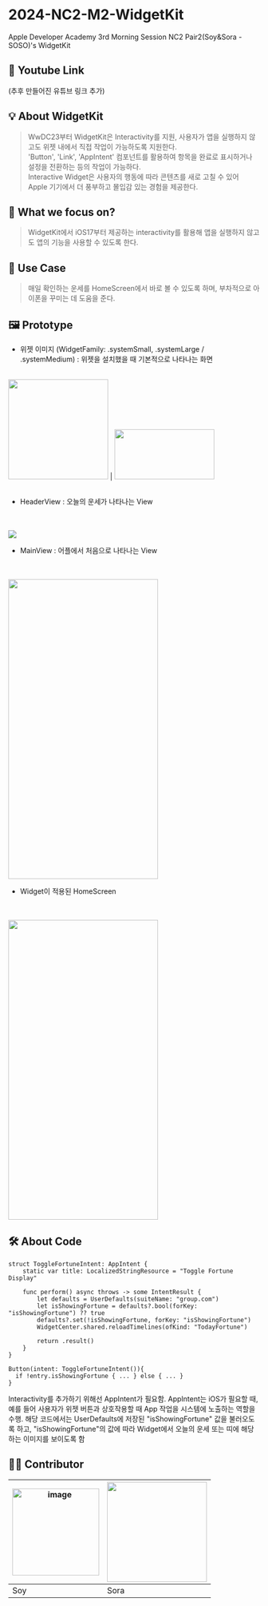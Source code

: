 # 2024-NC2-M2-WidgetKit
Apple Developer Academy 3rd Morning Session NC2 Pair2(Soy&amp;Sora - SOSO)'s WidgetKit

## 🎥 Youtube Link
(추후 만들어진 유튜브 링크 추가)

## 💡 About WidgetKit

> WwDC23부터 WidgetKit은 Interactivity를 지원, 사용자가 앱을 실행하지 않고도 위젯 내에서 직접 작업이 가능하도록 지원한다. </br> 'Button', 'Link', 'AppIntent' 컴포넌트를 활용하여 항목을 완료로 표시하거나 설정을 전환하는 등의 작업이 가능하다. </br> Interactive Widget은 사용자의 행동에 따라 콘텐츠를 새로 고칠 수 있어 Apple 기기에서 더 풍부하고 몰입감 있는 경험을 제공한다.

## 🎯 What we focus on?
> WidgetKit에서 iOS17부터 제공하는 interactivity를 활용해 앱을 실행하지 않고도 앱의 기능을 사용할 수 있도록 한다.

## 💼 Use Case
> 매일 확인하는 운세를 HomeScreen에서 바로 볼 수 있도록 하며, 부차적으로 아이폰을 꾸미는 데 도움을 준다.


## 🖼️ Prototype

- 위젯 이미지 (WidgetFamily: .systemSmall, .systemLarge / .systemMedium) : 위젯을 설치했을 때 기본적으로 나타나는 화면
</br>
<img src = "https://github.com/DeveloperAcademy-POSTECH/2024-NC2-M2-WidgetKit/assets/127467306/f737efc0-a842-444b-bc95-de3ba8507d08" width = "200" height = "200"> | <img src = "https://github.com/DeveloperAcademy-POSTECH/2024-NC2-M2-WidgetKit/assets/127467306/8f416b35-6795-45b1-a1d0-7a6c9d2f1a2e" width = "200" height = "100">

</br>
</br>

- HeaderView : 오늘의 운세가 나타나는 View

</br>
</br>
<img src = "https://github.com/DeveloperAcademy-POSTECH/2024-NC2-M2-WidgetKit/assets/127467306/af7e6c6d-2518-44ac-8a98-554690500c4b" >
</br>


- MainView : 어플에서 처음으로 나타나는 View
</br>
</br>
<img src = "https://github.com/DeveloperAcademy-POSTECH/2024-NC2-M2-WidgetKit/assets/127467306/10f7f0ee-139d-42c5-ac5e-f9648c9c46f4" width = "300" height = "600">
</br>


- Widget이 적용된 HomeScreen
</br>
</br>
<img src = "https://github.com/DeveloperAcademy-POSTECH/2024-NC2-M2-WidgetKit/assets/127467306/e82979e3-4a59-4b99-9615-7a2b6afde110" width = "300" height = "600">



## 🛠️ About Code
```
struct ToggleFortuneIntent: AppIntent {
    static var title: LocalizedStringResource = "Toggle Fortune Display"
    
    func perform() async throws -> some IntentResult {
        let defaults = UserDefaults(suiteName: "group.com")
        let isShowingFortune = defaults?.bool(forKey: "isShowingFortune") ?? true
        defaults?.set(!isShowingFortune, forKey: "isShowingFortune")
        WidgetCenter.shared.reloadTimelines(ofKind: "TodayFortune")
        
        return .result()
    }
}
```
```
Button(intent: ToggleFortuneIntent()){
  if !entry.isShowingFortune { ... } else { ... }
}
```
Interactivity를 추가하기 위해선 AppIntent가 필요함. 
AppIntent는 iOS가 필요할 때, 예를 들어 사용자가 위젯 버튼과 상호작용할 때 App 작업을 시스템에 노출하는 역할을 수행.
해당 코드에서는 UserDefaults에 저장된 "isShowingFortune" 값을 불러오도록 하고, "isShowingFortune"의 값에 따라 Widget에서 오늘의 운세 또는 띠에 해당하는 이미지를 보이도록 함 



## 👩‍💻 Contributor
<img width="174" alt="image" src="https://github.com/DeveloperAcademy-POSTECH/2024-NC2-M2-WidgetKit/assets/127467306/60ec9f50-f43a-434b-9c54-bf765cb546b3"> | <img src = "https://github.com/DeveloperAcademy-POSTECH/2024-NC2-M2-WidgetKit/assets/127467306/0b9a7b59-8e59-41ad-8540-4e4849f36db5" width = "200" height = "200">
--|--|
Soy|Sora
